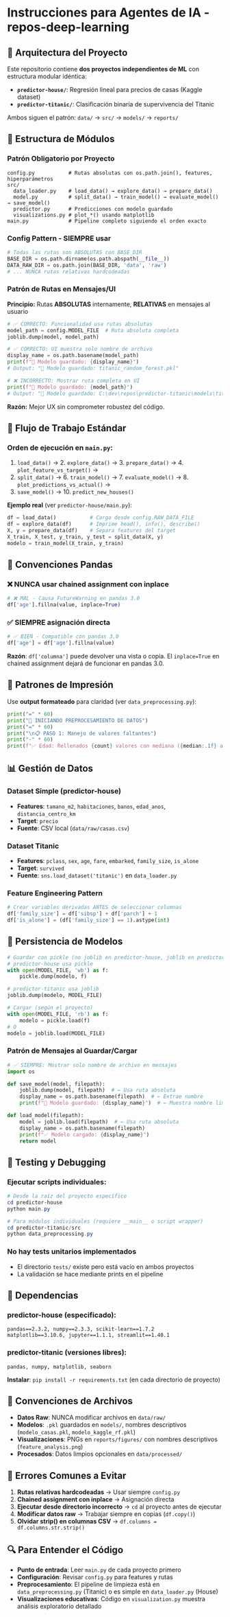 # Instrucciones para Agentes de IA - repos-deep-learning

## 🎯 Arquitectura del Proyecto

Este repositorio contiene **dos proyectos independientes de ML** con estructura modular idéntica:

- **`predictor-house/`**: Regresión lineal para precios de casas (Kaggle dataset)
- **`predictor-titanic/`**: Clasificación binaria de supervivencia del Titanic

Ambos siguen el patrón: `data/` → `src/` → `models/` → `reports/`

## 📐 Estructura de Módulos

### Patrón Obligatorio por Proyecto

```
config.py           # Rutas absolutas con os.path.join(), features, hiperparámetros
src/
  data_loader.py    # load_data() → explore_data() → prepare_data()
  model.py          # split_data() → train_model() → evaluate_model() → save_model()
  predictor.py      # Predicciones con modelo guardado
  visualizations.py # plot_*() usando matplotlib
main.py             # Pipeline completo siguiendo el orden exacto
```

### Config Pattern - SIEMPRE usar

```python
# Todas las rutas son ABSOLUTAS con BASE_DIR
BASE_DIR = os.path.dirname(os.path.abspath(__file__))
DATA_RAW_DIR = os.path.join(BASE_DIR, 'data', 'raw')
# ... NUNCA rutas relativas hardcodeadas
```

### Patrón de Rutas en Mensajes/UI

**Principio:** Rutas **ABSOLUTAS** internamente, **RELATIVAS** en mensajes al usuario

```python
# ✅ CORRECTO: Funcionalidad usa rutas absolutas
model_path = config.MODEL_FILE  # Ruta absoluta completa
joblib.dump(model, model_path)

# ✅ CORRECTO: UI muestra solo nombre de archivo
display_name = os.path.basename(model_path)
print(f"💾 Modelo guardado: {display_name}")
# Output: "💾 Modelo guardado: titanic_random_forest.pkl"

# ❌ INCORRECTO: Mostrar ruta completa en UI
print(f"💾 Modelo guardado: {model_path}")
# Output: "💾 Modelo guardado: C:\dev\repos\predictor-titanic\models\titanic_random_forest.pkl"
```

**Razón:** Mejor UX sin comprometer robustez del código.

## 🔄 Flujo de Trabajo Estándar

### Orden de ejecución en `main.py`:

1. `load_data()` → 2. `explore_data()` → 3. `prepare_data()` → 4. `plot_feature_vs_target()` →
2. `split_data()` → 6. `train_model()` → 7. `evaluate_model()` → 8. `plot_predictions_vs_actual()` →
3. `save_model()` → 10. `predict_new_houses()`

**Ejemplo real** (ver `predictor-house/main.py`):

```python
df = load_data()           # Carga desde config.RAW_DATA_FILE
df = explore_data(df)      # Imprime head(), info(), describe()
X, y = prepare_data(df)    # Separa features del target
X_train, X_test, y_train, y_test = split_data(X, y)
modelo = train_model(X_train, y_train)
```

## 🐼 Convenciones Pandas

### ❌ NUNCA usar chained assignment con inplace

```python
# ❌ MAL - Causa FutureWarning en pandas 3.0
df['age'].fillna(value, inplace=True)
```

### ✅ SIEMPRE asignación directa

```python
# ✅ BIEN - Compatible con pandas 3.0
df['age'] = df['age'].fillna(value)
```

**Razón**: `df['columna']` puede devolver una vista o copia. El `inplace=True` en chained assignment dejará de funcionar en pandas 3.0.

## 🎨 Patrones de Impresión

Use **output formateado** para claridad (ver `data_preprocessing.py`):

```python
print("=" * 60)
print("🧹 INICIANDO PREPROCESAMIENTO DE DATOS")
print("=" * 60)
print("\n📋 PASO 1: Manejo de valores faltantes")
print("-" * 60)
print(f"✅ Edad: Rellenados {count} valores con mediana ({median:.1f} años)")
```

## 📊 Gestión de Datos

### Dataset Simple (predictor-house)

- **Features**: `tamano_m2`, `habitaciones`, `banos`, `edad_anos`, `distancia_centro_km`
- **Target**: `precio`
- **Fuente**: CSV local (`data/raw/casas.csv`)

### Dataset Titanic

- **Features**: `pclass`, `sex`, `age`, `fare`, `embarked`, `family_size`, `is_alone`
- **Target**: `survived`
- **Fuente**: `sns.load_dataset('titanic')` en `data_loader.py`

### Feature Engineering Pattern

```python
# Crear variables derivadas ANTES de seleccionar columnas
df['family_size'] = df['sibsp'] + df['parch'] + 1
df['is_alone'] = (df['family_size'] == 1).astype(int)
```

## 💾 Persistencia de Modelos

```python
# Guardar con pickle (no joblib en predictor-house, joblib en predictor-titanic)
# predictor-house usa pickle
with open(MODEL_FILE, 'wb') as f:
    pickle.dump(modelo, f)

# predictor-titanic usa joblib
joblib.dump(modelo, MODEL_FILE)

# Cargar (según el proyecto)
with open(MODEL_FILE, 'rb') as f:
    modelo = pickle.load(f)
# O
modelo = joblib.load(MODEL_FILE)
```

### Patrón de Mensajes al Guardar/Cargar

```python
# ✅ SIEMPRE: Mostrar solo nombre de archivo en mensajes
import os

def save_model(model, filepath):
    joblib.dump(model, filepath)  # ← Usa ruta absoluta
    display_name = os.path.basename(filepath)  # ← Extrae nombre
    print(f"💾 Modelo guardado: {display_name}")  # ← Muestra nombre limpio

def load_model(filepath):
    model = joblib.load(filepath)  # ← Usa ruta absoluta
    display_name = os.path.basename(filepath)
    print(f"✅ Modelo cargado: {display_name}")
    return model
```

## 🧪 Testing y Debugging

### Ejecutar scripts individuales:

```powershell
# Desde la raíz del proyecto específico
cd predictor-house
python main.py

# Para módulos individuales (requiere __main__ o script wrapper)
cd predictor-titanic/src
python data_preprocessing.py
```

### No hay tests unitarios implementados

- El directorio `tests/` existe pero está vacío en ambos proyectos
- La validación se hace mediante prints en el pipeline

## 🔧 Dependencias

### predictor-house (especificado):

```
pandas==2.3.2, numpy==2.3.3, scikit-learn==1.7.2
matplotlib==3.10.6, jupyter==1.1.1, streamlit==1.40.1
```

### predictor-titanic (versiones libres):

```
pandas, numpy, matplotlib, seaborn
```

**Instalar**: `pip install -r requirements.txt` (en cada directorio de proyecto)

## 📁 Convenciones de Archivos

- **Datos Raw**: NUNCA modificar archivos en `data/raw/`
- **Modelos**: `.pkl` guardados en `models/`, nombres descriptivos (`modelo_casas.pkl`, `modelo_kaggle_rf.pkl`)
- **Visualizaciones**: PNGs en `reports/figures/` con nombres descriptivos (`feature_analysis.png`)
- **Procesados**: Datos limpios opcionales en `data/processed/`

## 🚨 Errores Comunes a Evitar

1. **Rutas relativas hardcodeadas** → Usar siempre `config.py`
2. **Chained assignment con inplace** → Asignación directa
3. **Ejecutar desde directorio incorrecto** → `cd` al proyecto antes de ejecutar
4. **Modificar datos raw** → Trabajar siempre en copias (`df.copy()`)
5. **Olvidar strip() en columnas CSV** → `df.columns = df.columns.str.strip()`

## 🔍 Para Entender el Código

- **Punto de entrada**: Leer `main.py` de cada proyecto primero
- **Configuración**: Revisar `config.py` para features y rutas
- **Preprocesamiento**: El pipeline de limpieza está en `data_preprocessing.py` (Titanic) o es simple en `data_loader.py` (House)
- **Visualizaciones educativas**: Código en `visualization.py` muestra análisis exploratorio detallado

